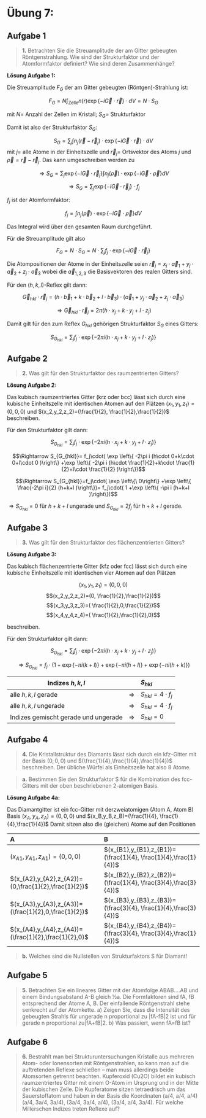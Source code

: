 <!--
author:   Claudia Funke

email:    claudia.funke@physik.tu-freiberg.de

version:  0.0.1

language: de

narrator: Deutsch Female

comment:  Struktur der Materie Übung 6

import: https://raw.githubusercontent.com/liaTemplates/KekuleJS/master/README.md

-->




# Übung 7: 


## Aufgabe 1

> __1.__  Betrachten Sie die Streuamplitude der am Gitter gebeugten Röntgenstrahlung. Wie sind der Strukturfaktor und der Atomformfaktor definiert? Wie sind deren Zusammenhänge?

**Lösung Aufgabe 1:**

Die Streuamplitude $F_G$ der am Gitter gebeugten (Röntgen)-Strahlung ist:

$$F_G=N \int_\mathrm{Zelle} n(r) \exp \left\{-i\vec{G} \cdot \vec{r}\right\} \cdot dV=N\cdot S_G$$

mit $N=$ Anzahl der Zellen im Kristall; $S_G=$ Strukturfaktor

Damit ist also der Strukturfaktor $S_G$:

$$S_G = \sum_ j \int  n_j (\vec{r}-\vec{r}_j) \cdot \exp \left\{-i\vec{G} \cdot \vec{r}\right\}\cdot  dV$$
mit $j=$ alle Atome in der Einheitszelle und $\vec{r}_j =$  Ortsvektor des Atoms $j$  und $\vec{\rho}=\vec{r}-\vec{r}_j$. Das kann umgeschreiben werden zu

$$\Rightarrow S_G = \sum_ j \exp \left\{-i\vec{G} \cdot \vec{r}_j\right\}\int  n_j (\vec{\rho}) \cdot \exp \left\{-i\vec{G} \cdot \vec{\rho}\right\} dV$$

$$\Rightarrow S_G = \sum_ j \exp \left\{-i\vec{G} \cdot \vec{r}_j\right\}\cdot f_j$$

$f_j$ ist der Atomformfaktor:

$$f_j =\int  n_j (\vec{\rho}) \cdot \exp \left\{-i\vec{G} \cdot \vec{\rho}\right\} dV$$

Das Integral wird über den gesamten Raum durchgeführt.

Für die Streuamplitude gilt also

$$F_G=N\cdot S_G=N\cdot \sum_ j  f_j \cdot \exp \left\{-i\vec{G} \cdot \vec{r}_j \right\} $$

Die Atompositionen der Atome in der Einheitszelle seien $\vec{r}_j=x_j\cdot \vec{a}_1+y_j\cdot \vec{a}_2+z_j\cdot \vec{a}_3$ wobei die $\vec{a}_{1,2,3}$ die Basisvektoren des realen Gitters sind.


Für den $(h,k,l)$-Reflex gilt dann:

$$\vec{G}_{hkl}\cdot \vec{r}_j= (h\cdot \vec{b}_1+k\cdot \vec{b}_2+l\cdot \vec{b}_3)\cdot(\vec{a}_1+y_j\cdot \vec{a}_2+z_j\cdot \vec{a}_3)$$


$$\Rightarrow \vec{G}_{hkl}\cdot \vec{r}_j=2\pi  (h\cdot x_j+k\cdot y_j+l\cdot z_j)$$

Damit gilt für den zum Reflex $G_{hkl}$ gehörigen Strukturfaktor $S_G$  eines Gitters:

$$ S_{G_{hkl}}=\sum_j f_j\cdot \exp \left\{ -2\pi i (h\cdot x_j+k\cdot y_j+l\cdot z_j )\right\} $$






## Aufgabe 2
> __2.__ Was gilt für den Strukturfaktor des raumzentrierten Gitters?

**Lösung Aufgabe 2:**

Das kubisch raumzentriertes Gitter (krz oder bcc) lässt sich durch eine kubische Einheitszelle mit identischen Atomen auf den Plätzen $(x_1,y_1,z_1)=(0,0,0)$ und $(x_2,y_2,z_2)=(\frac{1}{2}, \frac{1}{2},\frac{1}{2})$ beschreiben.

Für den Strukturfaktor gilt dann:

$$ S_{G_{hkl}}=\sum_j f_j\cdot \exp \left\{ -2\pi i (h\cdot x_j+k\cdot y_j+l\cdot z_j )\right\} $$

$$\Rightarrow  S_{G_{hkl}}= f_j\cdot( \exp \left\{ -2\pi i (h\cdot 0+k\cdot 0+l\cdot 0 )\right\} +\exp \left\{ -2\pi i (h\cdot \frac{1}{2}+k\cdot \frac{1}{2}+l\cdot \frac{1}{2} )\right\})$$

$$\Rightarrow  S_{G_{hkl}}=f_j\cdot(  \exp \left\{\ 0\right\} +\exp \left\{ \frac{-2\pi i}{2} (h+k+l )\right\})= f_j\cdot(  1 +\exp \left\{ -\pi i (h+k+l )\right\})$$

$\Rightarrow  S_{G_{hkl}}=0$ für $h+k+l$ ungerade und $S_{G_{hkl}}=2f_j$ für $h+k+l$  gerade.



## Aufgabe 3
> __3.__ Was gilt für den Strukturfaktor des flächenzentrierten Gitters?

**Lösung Aufgabe 3:**

Das kubisch flächenzentrierte Gitter (kfz oder fcc) lässt sich durch eine kubische Einheitszelle mit identischen vier Atomen auf den Plätzen 

$$(x_1,y_1,z_1)=(0,0,0)$$
$$(x_2,y_2,z_2)=(0, \frac{1}{2},\frac{1}{2})$$
$$(x_3,y_3,z_3)=( \frac{1}{2},0,\frac{1}{2})$$
$$(x_4,y_4,z_4)=( \frac{1}{2},\frac{1}{2},0)$$

beschreiben.

Für den Strukturfaktor gilt dann:

$$ S_{G_{hkl}}=\sum_j f_j\cdot \exp \left\{ -2\pi i (h\cdot x_j+k\cdot y_j+l\cdot z_j )\right\} $$

$$\Rightarrow  S_{G_{hkl}}= f_j\cdot(1+\exp \left\{ -\pi i (k+l )\right\}+\exp \left\{ -\pi i (h+l )\right\}+\exp \left\{ -\pi i (h+k )\right\})$$

| Indizes $h,k,l$    |             |  $S_{hkl}$ |
| ------------- |:----------------:| :-----|
| alle $h,k,l$ gerade  | $\Rightarrow$    |$S_{hkl}=4\cdot f_j$ |
| alle $h,k,l$ ungerade  | $\Rightarrow$         |  $S_{hkl}=4\cdot f_j$  |
| Indizes gemischt gerade und ungerade |$\Rightarrow$ |    $S_{hkl}=0$  |






## Aufgabe 4
> __4.__ Die Kristallstruktur des Diamants lässt sich durch ein kfz-Gitter mit der Basis 
$(0,0,0)$ und $(\frac{1}{4},\frac{1}{4},\frac{1}{4})$ beschreiben. Der übliche Würfel als Einheitszelle hat also 8 Atome.

> __a.__ Bestimmen Sie den Strukturfaktor S für die Kombination des fcc-Gitters mit der oben beschriebenen 2-atomigen Basis. 

**Lösung Aufgabe 4a:**

Das Diamantgitter ist ein fcc-Gitter mit derzweiatomigen (Atom A, Atom B)  Basis $(x_A,y_A,z_A)=(0,0,0)$ und $(x_B,y_B,z_B)=(\frac{1}{4}, \frac{1}{4},\frac{1}{4})$
Damit sitzen also die (gleichen) Atome auf den Positionen 

|   A |    B         |      
|:---| :---        |
|$(x_{A1},y_{A1},z_{A1})=(0,0,0)$ | $(x_{B1},y_{B1},z_{B1})=(\frac{1}{4}, \frac{1}{4},\frac{1}{4})$|
|$(x_{A2},y_{A2},z_{A2})=(0,\frac{1}{2},\frac{1}{2})$ | $(x_{B2},y_{B2},z_{B2})=(\frac{1}{4}, \frac{3}{4},\frac{3}{4})$|
|$(x_{A3},y_{A3},z_{A3})=(\frac{1}{2},0,\frac{1}{2})$ | $(x_{B3},y_{B3},z_{B3})=(\frac{3}{4}, \frac{1}{4},\frac{3}{4})$|
|$(x_{A4},y_{A4},z_{A4})=(\frac{1}{2},\frac{1}{2},0)$ | $(x_{B4},y_{B4},z_{B4})=(\frac{3}{4}, \frac{3}{4},\frac{1}{4})$|



> __b.__ Welches sind die Nullstellen von Strukturfaktors S für Diamant!

## Aufgabe 5
> __5.__ Betrachten Sie ein lineares Gitter mit der Atomfolge ABAB….AB und einem Bindungsabstand A-B gleich ½a. Die Formfaktoren sind fA, fB entsprechend der Atome A, B. Der einfallende Röntgenstrahl stehe senkrecht auf der Atomkette. 
a) Zeigen Sie, dass die Intensität des gebeugten Strahls für ungerade n proportional zu |fA-fB|2 ist und für gerade n proportional zu|fA+fB|2.
b) Was passiert, wenn fA=fB ist?

## Aufgabe 6

> __6.__ Bestrahlt man bei Strukturuntersuchungen Kristalle aus mehreren Atom- oder Ionensorten mit Röntgenstrahlen, so kann man auf die auftretenden Reflexe schließen – man muss allerdings beide Atomsorten getrennt beachten. Kupferoxid (Cu2O) bildet ein kubisch raumzentriertes Gitter mit einem O-Atom im Ursprung und in der Mitte der kubischen Zelle. Die Kupferatome sitzen tetraedrisch um das Sauerstoffatom und haben in der Basis die Koordinaten (a/4, a/4, a/4) (a/4, 3a/4, 3a/4), (3a/4, 3a/4, a/4), (3a/4, a/4, 3a/4). Für welche Millerschen Indizes treten Reflexe auf?
